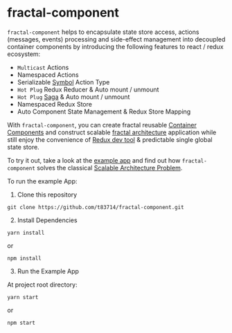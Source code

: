 # fractal-component

`fractal-component` helps to encapsulate state store access, actions (messages, events) processing and side-effect management into decoupled container components by introducing the following features to react / redux ecosystem:
- `Multicast` Actions
- Namespaced Actions
- Serializable [Symbol](https://developer.mozilla.org/en-US/docs/Web/JavaScript/Reference/Global_Objects/Symbol) Action Type 
- `Hot Plug` Redux Reducer & Auto mount / unmount
- `Hot Plug` [Saga](https://redux-saga.js.org/) & Auto mount / unmount
- Namespaced Redux Store
- Auto Component State Management & Redux Store Mapping

With `fractal-component`, you can create fractal reusable [Container Components](https://redux.js.org/basics/usagewithreact#presentational-and-container-components) and construct scalable [fractal architecture](https://www.metropolismag.com/architecture/science-for-designers-scaling-and-fractals/) application while still enjoy the convenience of [Redux dev tool](https://github.com/zalmoxisus/redux-devtools-extension) & predictable single global state store.

To try it out, take a look at the [example app](examples/exampleApp) and find out how `fractal-component` solves the classical [Scalable Architecture Problem](https://github.com/slorber/scalable-frontend-with-elm-or-redux).

To run the example App:

1. Clone this repository
```
git clone https://github.com/t83714/fractal-component.git
```

2. Install Dependencies
```
yarn install
```
or
```
npm install
```
3. Run the Example App

At project root directory:
```
yarn start
```
or
```
npm start
```

